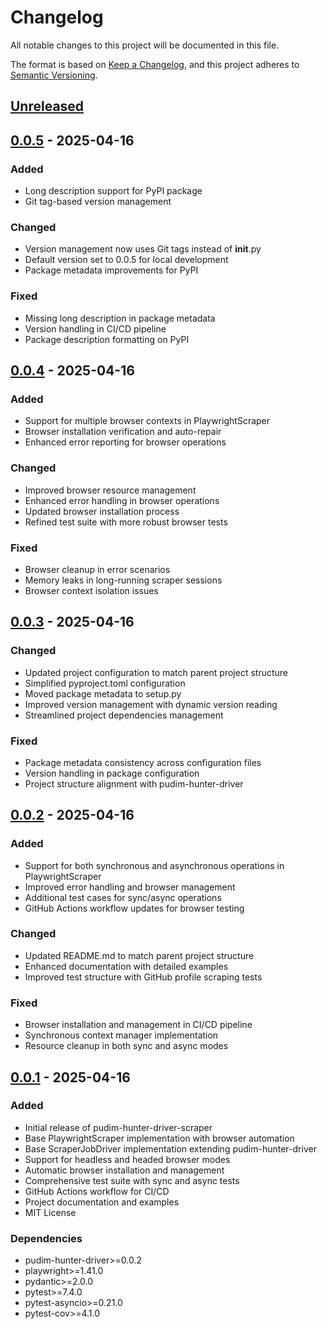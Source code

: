 # Changelog

All notable changes to this project will be documented in this file.

The format is based on [Keep a Changelog](https://keepachangelog.com/en/1.0.0/),
and this project adheres to [Semantic Versioning](https://semver.org/spec/v2.0.0.html).

## [Unreleased]

## [0.0.5] - 2025-04-16

### Added
- Long description support for PyPI package
- Git tag-based version management

### Changed
- Version management now uses Git tags instead of __init__.py
- Default version set to 0.0.5 for local development
- Package metadata improvements for PyPI

### Fixed
- Missing long description in package metadata
- Version handling in CI/CD pipeline
- Package description formatting on PyPI

## [0.0.4] - 2025-04-16

### Added
- Support for multiple browser contexts in PlaywrightScraper
- Browser installation verification and auto-repair
- Enhanced error reporting for browser operations

### Changed
- Improved browser resource management
- Enhanced error handling in browser operations
- Updated browser installation process
- Refined test suite with more robust browser tests

### Fixed
- Browser cleanup in error scenarios
- Memory leaks in long-running scraper sessions
- Browser context isolation issues

## [0.0.3] - 2025-04-16

### Changed
- Updated project configuration to match parent project structure
- Simplified pyproject.toml configuration
- Moved package metadata to setup.py
- Improved version management with dynamic version reading
- Streamlined project dependencies management

### Fixed
- Package metadata consistency across configuration files
- Version handling in package configuration
- Project structure alignment with pudim-hunter-driver

## [0.0.2] - 2025-04-16

### Added
- Support for both synchronous and asynchronous operations in PlaywrightScraper
- Improved error handling and browser management
- Additional test cases for sync/async operations
- GitHub Actions workflow updates for browser testing

### Changed
- Updated README.md to match parent project structure
- Enhanced documentation with detailed examples
- Improved test structure with GitHub profile scraping tests

### Fixed
- Browser installation and management in CI/CD pipeline
- Synchronous context manager implementation
- Resource cleanup in both sync and async modes

## [0.0.1] - 2025-04-16

### Added
- Initial release of pudim-hunter-driver-scraper
- Base PlaywrightScraper implementation with browser automation
- Base ScraperJobDriver implementation extending pudim-hunter-driver
- Support for headless and headed browser modes
- Automatic browser installation and management
- Comprehensive test suite with sync and async tests
- GitHub Actions workflow for CI/CD
- Project documentation and examples
- MIT License

### Dependencies
- pudim-hunter-driver>=0.0.2
- playwright>=1.41.0
- pydantic>=2.0.0
- pytest>=7.4.0
- pytest-asyncio>=0.21.0
- pytest-cov>=4.1.0

[Unreleased]: https://github.com/luismr/pudim-hunter-driver-scraper/compare/v0.0.5...HEAD
[0.0.5]: https://github.com/luismr/pudim-hunter-driver-scraper/compare/v0.0.4...v0.0.5
[0.0.4]: https://github.com/luismr/pudim-hunter-driver-scraper/compare/v0.0.3...v0.0.4
[0.0.3]: https://github.com/luismr/pudim-hunter-driver-scraper/compare/v0.0.2...v0.0.3
[0.0.2]: https://github.com/luismr/pudim-hunter-driver-scraper/compare/v0.0.1...v0.0.2
[0.0.1]: https://github.com/luismr/pudim-hunter-driver-scraper/releases/tag/v0.0.1 